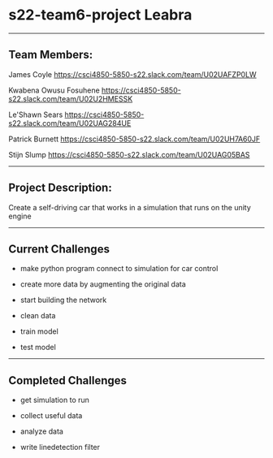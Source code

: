 # s22-team6-project Leabra

---------------------------

## Team Members:

James Coyle https://csci4850-5850-s22.slack.com/team/U02UAFZP0LW

Kwabena Owusu Fosuhene https://csci4850-5850-s22.slack.com/team/U02U2HMESSK

Le'Shawn Sears https://csci4850-5850-s22.slack.com/team/U02UAG284UE

Patrick Burnett https://csci4850-5850-s22.slack.com/team/U02UH7A60JF

Stijn Slump https://csci4850-5850-s22.slack.com/team/U02UAG05BAS


---------------------------

## Project Description:

Create a self-driving car that works in a simulation that runs on the unity engine

---------------------------

## Current Challenges

* make python program connect to simulation for car control

* create more data by augmenting the original data

* start building the network

* clean data

* train model

* test model

---------------------------

## Completed Challenges

* get simulation to run

* collect useful data

* analyze data

* write linedetection filter

